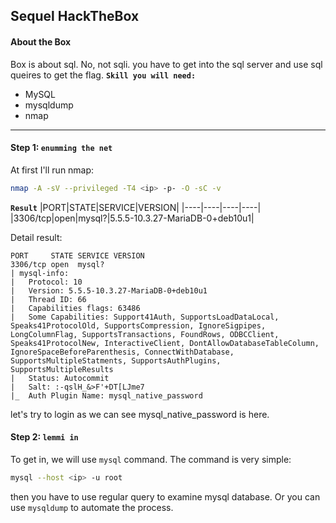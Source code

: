 ## Sequel HackTheBox
#### About the Box
Box is about sql. No, not sqli. you have to get into the sql server and use sql queires to get the flag.
**`Skill you will need:`**
- MySQL
- mysqldump
- nmap

---
#### Step 1: `enumming the net`
At first I'll run nmap:
```bash
nmap -A -sV --privileged -T4 <ip> -p- -O -sC -v
```
**`Result`**
|PORT|STATE|SERVICE|VERSION|
|----|----|----|----|
|3306/tcp|open|mysql?|5.5.5-10.3.27-MariaDB-0+deb10u1|

Detail result:
```terminal
PORT     STATE SERVICE VERSION
3306/tcp open  mysql?
| mysql-info: 
|   Protocol: 10
|   Version: 5.5.5-10.3.27-MariaDB-0+deb10u1
|   Thread ID: 66
|   Capabilities flags: 63486
|   Some Capabilities: Support41Auth, SupportsLoadDataLocal, Speaks41ProtocolOld, SupportsCompression, IgnoreSigpipes, LongColumnFlag, SupportsTransactions, FoundRows, ODBCClient, Speaks41ProtocolNew, InteractiveClient, DontAllowDatabaseTableColumn, IgnoreSpaceBeforeParenthesis, ConnectWithDatabase, SupportsMultipleStatments, SupportsAuthPlugins, SupportsMultipleResults
|   Status: Autocommit
|   Salt: :-qslH_&>F'+DT[LJme7
|_  Auth Plugin Name: mysql_native_password

```

let's try to login as we can see mysql_native_password is here.

#### Step 2: `lemmi in`
To get in, we will use `mysql` command. The command is very simple:
```bash
mysql --host <ip> -u root
```
then you have to use regular query to examine mysql database. Or you can use `mysqldump` to automate the process.